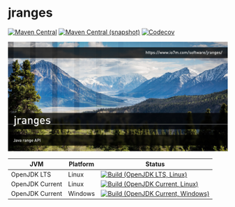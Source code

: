 jranges
===

[![Maven Central](https://img.shields.io/maven-central/v/com.io7m.jranges/com.io7m.jranges.svg?style=flat-square)](http://search.maven.org/#search%7Cga%7C1%7Cg%3A%22com.io7m.jranges%22)
[![Maven Central (snapshot)](https://img.shields.io/nexus/s/https/oss.sonatype.org/com.io7m.jranges/com.io7m.jranges.svg?style=flat-square)](https://oss.sonatype.org/content/repositories/snapshots/com/io7m/jranges/)
[![Codecov](https://img.shields.io/codecov/c/github/io7m/jranges.svg?style=flat-square)](https://codecov.io/gh/io7m/jranges)

![jranges](./src/site/resources/jranges.jpg?raw=true)

| JVM             | Platform | Status |
|-----------------|----------|--------|
| OpenJDK LTS     | Linux    | [![Build (OpenJDK LTS, Linux)](https://img.shields.io/github/workflow/status/io7m/jranges/main-openjdk_lts-linux)](https://github.com/io7m/jranges/actions?query=workflow%3Amain-openjdk_lts-linux) |
| OpenJDK Current | Linux    | [![Build (OpenJDK Current, Linux)](https://img.shields.io/github/workflow/status/io7m/jranges/main-openjdk_current-linux)](https://github.com/io7m/jranges/actions?query=workflow%3Amain-openjdk_current-linux)
| OpenJDK Current | Windows  | [![Build (OpenJDK Current, Windows)](https://img.shields.io/github/workflow/status/io7m/jranges/main-openjdk_current-windows)](https://github.com/io7m/jranges/actions?query=workflow%3Amain-openjdk_current-windows)

